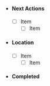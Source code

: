 - #### Next Actions
	- [ ] Item
		- [ ] Item

- #### Location
	- [ ] Item
		- [ ] Item

- #### Completed
	



